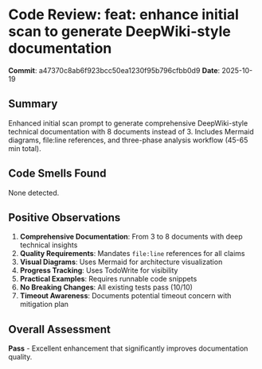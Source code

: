 # Code Review: feat: enhance initial scan to generate DeepWiki-style documentation

**Commit**: a47370c8ab6f923bcc50ea1230f95b796cfbb0d9
**Date**: 2025-10-19

## Summary
Enhanced initial scan prompt to generate comprehensive DeepWiki-style technical documentation with 8 documents instead of 3. Includes Mermaid diagrams, file:line references, and three-phase analysis workflow (45-65 min total).

## Code Smells Found

None detected.

## Positive Observations

1. **Comprehensive Documentation**: From 3 to 8 documents with deep technical insights
2. **Quality Requirements**: Mandates `file:line` references for all claims
3. **Visual Diagrams**: Uses Mermaid for architecture visualization
4. **Progress Tracking**: Uses TodoWrite for visibility
5. **Practical Examples**: Requires runnable code snippets
6. **No Breaking Changes**: All existing tests pass (10/10)
7. **Timeout Awareness**: Documents potential timeout concern with mitigation plan

## Overall Assessment
**Pass** - Excellent enhancement that significantly improves documentation quality.
